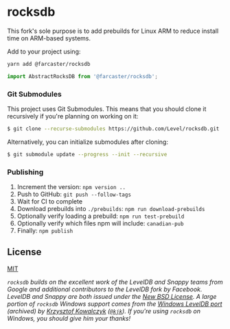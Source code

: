 # rocksdb

This fork's sole purpose is to add prebuilds for Linux ARM to reduce install time on ARM-based systems.

Add to your project using:

```bash
yarn add @farcaster/rocksdb
```

```typescript
import AbstractRocksDB from '@farcaster/rocksdb';
```

### Git Submodules

This project uses Git Submodules. This means that you should clone it recursively if you're planning on working on it:

```bash
$ git clone --recurse-submodules https://github.com/Level/rocksdb.git
```

Alternatively, you can initialize submodules after cloning:

```bash
$ git submodule update --progress --init --recursive
```

### Publishing

1. Increment the version: `npm version ..`
2. Push to GitHub: `git push --follow-tags`
3. Wait for CI to complete
4. Download prebuilds into `./prebuilds`: `npm run download-prebuilds`
5. Optionally verify loading a prebuild: `npm run test-prebuild`
6. Optionally verify which files npm will include: `canadian-pub`
7. Finally: `npm publish`

## License

[MIT](LICENSE)

_`rocksdb` builds on the excellent work of the LevelDB and Snappy teams from Google and additional contributors to the LevelDB fork by Facebook. LevelDB and Snappy are both issued under the [New BSD License](http://opensource.org/licenses/BSD-3-Clause). A large portion of `rocksdb` Windows support comes from the [Windows LevelDB port](http://code.google.com/r/kkowalczyk-leveldb/) (archived) by [Krzysztof Kowalczyk](http://blog.kowalczyk.info/) ([`@kjk`](https://twitter.com/kjk)). If you're using `rocksdb` on Windows, you should give him your thanks!_

